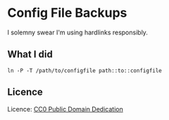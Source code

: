 Config File Backups
===================
I solemny swear I'm using hardlinks responsibly.

What I did
----------

    ln -P -T /path/to/configfile path::to::configfile

Licence
-------

Licence: [CC0 Public Domain Dedication](http://creativecommons.org/publicdomain/zero/1.0/)

